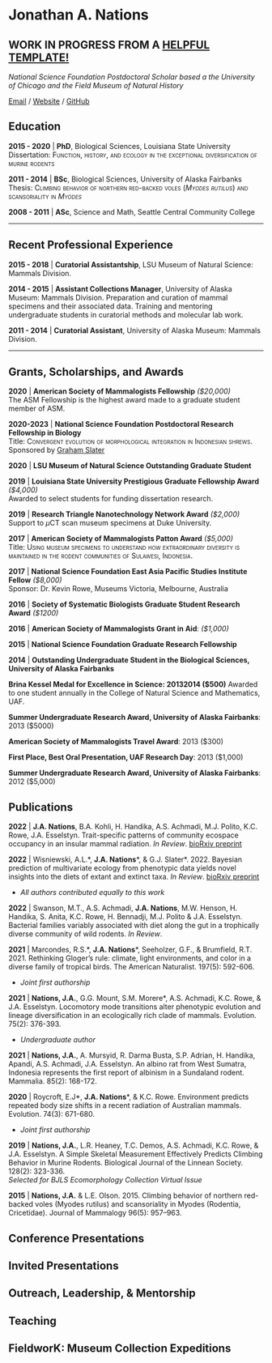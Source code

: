 # Jonathan A. Nations   
## **WORK IN PROGRESS FROM A [ HELPFUL TEMPLATE!](https://workwithcarolyn.com/blog/digital-cv-guide)**  

_National Science Foundation Postdoctoral Scholar based a the University of Chicago and the Field Museum of Natural History_ <br>

[Email](mailto:jonnatiions@gmail.com) / [Website](https://jonnynations.com/) / [GitHub](https://github.com/jonnations/) 

## Education

**2015 - 2020** | **PhD**, Biological Sciences, Louisiana State University  
Dissertation: <span style="font-variant:small-caps;">Function, history, and ecology in the exceptional diversification of murine rodents</span>  

**2011 - 2014** | **BSc**, Biological Sciences, University of Alaska Fairbanks  
Thesis: <span style="font-variant:small-caps;">Climbing behavior of northern red-backed voles (*Myodes rutilus*) and scansoriality in *Myodes*</span>  

**2008 - 2011** | **ASc**, Science and Math, Seattle Central Community College  

* * *  

## Recent Professional Experience  

**2015 - 2018** | **Curatorial Assistantship**, LSU Museum of Natural Science: Mammals Division.

**2014 - 2015** | **Assistant Collections Manager**, University of Alaska Museum: Mammals Division.
Preparation and curation of mammal specimens and their associated data. Training and mentoring undergraduate students in curatorial methods and molecular lab work.

**2011 - 2014** | **Curatorial Assistant**, University of Alaska Museum: Mammals Division.
<!--()
Preparation and curation of mammal specimens and their associated data.
Behind­the­scenes tours of the research departments and collection range for public visitors.
Student Conservation Association:
Intern, Denali National Park, University of Alaska Museum, Summer 2014 & Summer 2015
Training 3 underrepresented high school students in museum specimen preparation.
Leading a crew of 15 high school students on a week-long survey of small mammals in Denali National Park.)
-->

* * *  
    
## Grants, Scholarships, and Awards  
**2020** | **American Society of Mammalogists Fellowship** *($20,000)*   
The ASM Fellowship is the highest award made to a graduate student member of ASM.

**2020-2023** | **National Science Foundation Postdoctoral Research Fellowship in Biology**  
Title: <span style="font-variant:small-caps;">Convergent evolution of morphological integration in Indonesian shrews.</span>  
Sponsored by [Graham Slater](https://fourdimensionalbiology.com/)  

**2020** | **LSU Museum of Natural Science Outstanding Graduate Student**  

**2019** | **Louisiana State University Prestigious Graduate Fellowship Award** *($4,000)*   
Awarded to select students for funding dissertation research.

**2019** | **Research Triangle Nanotechnology Network Award** *($2,000)*  
Support to $\mu$CT scan museum specimens at Duke University.

**2017** | **American Society of Mammalogists Patton Award** *($5,000)*  
Title: <span style="font-variant:small-caps;">Using museum specimens to understand how extraordinary diversity is maintained in the rodent communities of Sulawesi, Indonesia.</span>  

**2017** | **National Science Foundation East Asia Pacific Studies Institute Fellow** *($8,000)*  
Sponsor: Dr. Kevin Rowe, Museums Victoria, Melbourne, Australia

**2016** | **Society of Systematic Biologists Graduate Student Research Award** *($1200)*  

**2016** | **American Society of Mammalogists Grant in Aid**: *($1,000)*  

**2015** | **National Science Foundation Graduate Research Fellowship**  

**2014** | **Outstanding Undergraduate Student in the Biological Sciences, University of Alaska Fairbanks**  

**Brina Kessel Medal for Excellence in Science: 2013­2014 ($500)**
Awarded to one student annually in the College of Natural Science and Mathematics, UAF.

**Summer Undergraduate Research Award, University of Alaska Fairbanks**: 2013 ($5000) 

**American Society of Mammalogists Travel Award**: 2013 ($300)

**First Place, Best Oral Presentation, UAF Research Day**: 2013 ($1,000)  

**Summer Undergraduate Research Award, University of Alaska Fairbanks**: 2012 ($5,000)  

<!--(Clean up 
[//]: # (UAF Research Day: 2013. Winner, First Place, Best Oral Presentation ($1,000))   

[comment]: # (To attend conference in Philadelphia, PA.    )  

[comment]: # (Fred Beeler Memorial Scholarship: 2012­2013 ($3,000)  )  

[comment]: # (Distributed by UAF to outstanding undergraduate students.  )  

[comment]: # (Summer Undergraduate Research Award: 2012 ($5,000)    )  

[comment]: # (Undergraduate Research and Scholarly Activity (URSA), University of Alaska, Fairbanks.)  )
-->

## Publications

**2022** | **J.A. Nations**, B.A. Kohli, H. Handika, A.S. Achmadi, M.J. Polito, K.C. Rowe, J.A. Esselstyn. Trait-specific patterns of community ecospace occupancy in an insular mammal radiation. *In Review*. [bioRxiv preprint](https://www.biorxiv.org/content/10.1101/2022.07.15.500274v1)  

**2022** | Wisniewski, A.L.\*, **J.A. Nations**\*, & G.J. Slater\*. 2022. Bayesian prediction of multivariate ecology from phenotypic data yields novel insights into the diets of extant and extinct taxa. *In Review*. [bioRxiv preprint](https://www.biorxiv.org/content/10.1101/2022.05.05.490807v1)  
* *All authors contributed equally to this work*  

**2022** | Swanson, M.T., A.S. Achmadi, **J.A. Nations**, M.W. Henson, H. Handika, S. Anita, K.C. Rowe, H. Bennadji, M.J. Polito & J.A. Esselstyn. Bacterial families variably associated with diet along the gut in a trophically diverse community of wild rodents. *In Review*.  

**2021** | Marcondes, R.S.\*, **J.A. Nations**\*, Seeholzer, G.F., & Brumfield, R.T. 2021. Rethinking Gloger’s rule: climate, light environments, and color in a diverse family of tropical birds. The American Naturalist. 197(5): 592-606.   
* *Joint first authorship*

**2021** | **Nations, J.A.**, G.G. Mount, S.M. Morere\*, A.S. Achmadi, K.C. Rowe, & J.A. Esselstyn. Locomotory mode transitions alter phenotypic evolution and lineage diversification in an ecologically rich clade of mammals. Evolution. 75(2): 376-393.  
* *Undergraduate author*  

**2021** | **Nations, J.A.**, A. Mursyid, R. Darma Busta, S.P. Adrian, H. Handika, Apandi, A.S. Achmadi, J.A. Esselstyn. An albino rat from West Sumatra, Indonesia represents the first report of albinism in a Sundaland rodent. Mammalia. 85(2): 168-172.  

**2020** | Roycroft, E.J\*, **J.A. Nations**\*, & K.C. Rowe. Environment predicts repeated body size shifts in a recent radiation of Australian mammals. Evolution. 74(3): 671-680.  
* *Joint first authorship*  

**2019** | **Nations, J.A.**, L.R. Heaney, T.C. Demos, A.S. Achmadi, K.C. Rowe, & J.A. Esselstyn. A Simple Skeletal Measurement Effectively Predicts Climbing Behavior in Murine Rodents. Biological Journal of the Linnean Society. 128(2): 323-336.  
*Selected for BJLS Ecomorphology Collection Virtual Issue*  

**2015** | **Nations, J.A.** & L.E. Olson. 2015. Climbing behavior of northern red-backed voles (Myodes rutilus) and scansoriality in Myodes (Rodentia, Cricetidae). Journal of Mammalogy 96(5): 957–963.  
<!--
-->

## Conference Presentations  
<!--
MANY TO ADD HERE!!!!
Nations, J.A., E.J. Roycroft, K.C. Rowe. 2019. Bergmann’s Rule in a recent radiation of Australian mammals. Oral presentation. 94rd Annual Meeting of the American Society of Mammalogists: Washington D.C.
Nations, J.A., E.J. Roycroft, K.C. Rowe. 2019. Environment predicts repeated body size shifts in a recent radiation of Australian mammals. Oral presentation. Evolution Joint Meeting, Providence, Rhode Island.
Nations, J.A., J.A. Esselstyn, K.C. Rowe, A.S. Achmadi. 2018. The biogeography of murine locomotion across the Indo-Australian Archipelago. Poster. Evolution Joint Meeting, Montpellier, France.
Nations, J.A., J.A. Esselstyn, K.C. Rowe, A.S. Achmadi. 2018. Oral presentation. The role of locomotor mode in lineage turnover and persistence among Indo-Australian rats and mice. Oral presentation. 93rd Annual Meeting of the American Society of Mammalogists: Manhattan, KS.
Nations, J.A., J.A. Esselstyn, K.C. Rowe, A.S. Achmadi. 2017. The role of in-situ speciation in the generation of biodiversity across the Indo-Australian Archipelago. Oral presentation.12th International Mammalogical Congress, Perth, Western Australia, Australia.
Nations, J.A. & L.E. Olson. 2016. How do voles adapt? Ecomorphology of small-bodied North American rodents. Oral presentation. 96th Annual Meeting of the American Society of Mammalogists, Minneapolis, MN.
Nations, J.A. & L.E. Olson. 2016. Ecomorphological variation in the limbs of small-bodied “generalists:” a test case with voles. Oral presentation. Evolution Conference, Austin, TX.
Nations, J.A. & L.E. Olson. 2014. Is climbing behavior reflected in the morphology of scansorial voles? Oral presentation. 94th Annual Meeting of the American Society of Mammalogists, Oklahoma City, OK.
Nations, J.A. & L.E. Olson. 2013. Scansorial behavior in the Northern Red­backed Vole (Myodes rutilus). Oral Presentation. 93rd Annual Meeting of the American Society of Mammalogists: Philadelphia, PA.
Nations, J.A. 2013. Climbing in the Northern Red­backed Vole (Myodes rutilus). Oral Presentation. University of Alaska Fairbanks Research Day. Winner: 1st place, Best Oral Presentation.
Nations, J.A., E. Fitzgerald, J. Whorley. 2011. The effects of habitat size on small mammal diversity in Seattle City Parks. Poster. 91st Meeting of the American Society of Mammalogists, Portland, OR.
Nations, J.A., E. Fitzgerald, J. Whorley. 2010 Small mammal diversity in Seattle City Parks. Poster. Mary Gates Undergraduate Research Symposium; University of Washington.
-->

## Invited Presentations  

<!--
Sienna, EvoMorph, Canada Museum, 
-->

## Outreach, Leadership, & Mentorship  

## Teaching  

## FieldworK: Museum Collection Expeditions

<!--
Mt. Murud, Sarawak, Malaysia, July - August 2019
Mt. Singgalang, West Sumatra, Indonesia, November - December 2018
Mt. Talamau, West Sumatra, Indonesia, February - April 2018
Mt. Mulu, Sarawak, Malaysia, February – March 2017
Louisiana, 5 field expeditions, 2015 - 2017
Alaska, 10+ field expeditions, 2012 - 2015

-->
